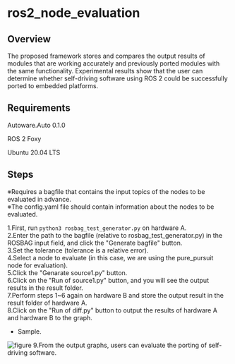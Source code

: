 # ros2_node_evaluation

## Overview

The proposed framework stores and compares the output results of modules that are working accurately and previously ported modules with the same functionality. Experimental results show that the user can determine whether self-driving software using ROS 2 could be successfully ported to embedded platforms.
  

## Requirements


Autoware.Auto 0.1.0


ROS 2 Foxy

Ubuntu 20.04 LTS

## Steps

※Requires a bagfile that contains the input topics of the nodes to be evaluated in advance.<br>
※The config.yaml file should contain information about the nodes to be evaluated.

1.First, run ```python3 rosbag_test_generator.py``` on hardware A.<br>
2.Enter the path to the bagfile (relative to rosbag_test_generator.py) in the ROSBAG input field, and click the "Generate bagfile" button.<br>
3.Set the tolerance (tolerance is a relative error).<br>
4.Select a node to evaluate (in this case, we are using the pure_pursuit node for evaluation).<br>
5.Click the "Genarate source1.py" button.<br>
6.Click on the "Run of source1.py" button, and you will see the output results in the result folder.<br>
7.Perform steps 1~6 again on hardware B and store the output result in the result folder of hardware A.<br>
8.Click on the "Run of diff.py" button to output the results of hardware A and hardware B to the graph.<br>
* Sample.
<img src="https://github.com/CPFL/ros2b2b/blob/main/src/result/diff_pure_vehicle_vehicle_command_front_wheel_angle_rad_page-0001.jpg" alt="figure" title="figure">
9.From the output graphs, users can evaluate the porting of self-driving software.<br>

